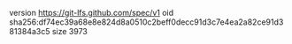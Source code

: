 version https://git-lfs.github.com/spec/v1
oid sha256:df74ec39a68e8e824d8a0510c2beff0decc91d3c7e4ea2a82ce91d381384a3c5
size 3973

